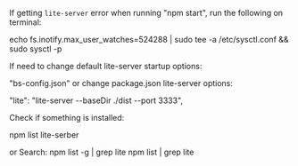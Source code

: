 If getting `lite-server` error when running "npm start", run the following on terminal: 

echo fs.inotify.max_user_watches=524288 | sudo tee -a /etc/sysctl.conf && sudo sysctl -p



If need to change default lite-server startup options:

"bs-config.json" or change package.json lite-server options:

"lite": "lite-server --baseDir ./dist --port 3333",



Check if something is installed:

npm list lite-serber

or Search:
npm list -g | grep lite
npm list | grep lite
